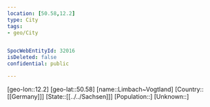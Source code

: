```yaml
---
location: [50.58,12.2]
type: City
tags:
- geo/City


SpocWebEntityId: 32016
isDeleted: false
confidential: public

---
```

[geo-lon::12.2]
[geo-lat::50.58]
[name::Limbach~Vogtland]
[Country::[[Germany]]]
[State::[[../../Sachsen]]]
[Population::]
[Unknown::]


